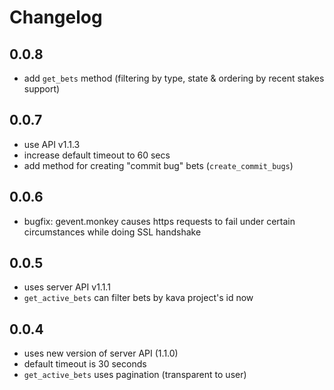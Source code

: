 # Changelog

## 0.0.8

- add `get_bets` method (filtering by type, state & ordering by recent stakes
  support)

## 0.0.7

- use API v1.1.3
- increase default timeout to 60 secs
- add method for creating "commit bug" bets (`create_commit_bugs`)

## 0.0.6

- bugfix: gevent.monkey causes https requests to fail under certain
circumstances while doing SSL handshake

## 0.0.5

- uses server API v1.1.1
- `get_active_bets` can filter bets by kava project's id now

## 0.0.4

- uses new version of server API (1.1.0)
- default timeout is 30 seconds
- `get_active_bets` uses pagination (transparent to user)
